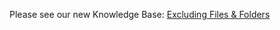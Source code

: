 Please see our new Knowledge Base: [Excluding Files & Folders](https://support.emby.media/support/solutions/articles/44001159118-excluding-files-folders)